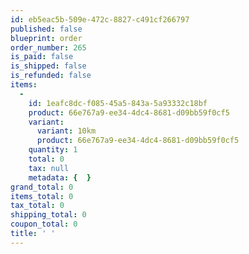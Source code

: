 ```yaml
---
id: eb5eac5b-509e-472c-8827-c491cf266797
published: false
blueprint: order
order_number: 265
is_paid: false
is_shipped: false
is_refunded: false
items:
  -
    id: 1eafc8dc-f085-45a5-843a-5a93332c18bf
    product: 66e767a9-ee34-4dc4-8681-d09bb59f0cf5
    variant:
      variant: 10km
      product: 66e767a9-ee34-4dc4-8681-d09bb59f0cf5
    quantity: 1
    total: 0
    tax: null
    metadata: {  }
grand_total: 0
items_total: 0
tax_total: 0
shipping_total: 0
coupon_total: 0
title: ' '
---
```


